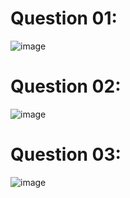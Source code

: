 # Question 01:
![image](https://github.com/user-attachments/assets/6c416495-0847-46a9-9cba-a24b2a0fb2f8)

# Question 02:
![image](https://github.com/user-attachments/assets/d24c1cc7-16ca-475c-a5f7-78c8aeabd873)

# Question 03:
![image](https://github.com/user-attachments/assets/eea84c57-3dc1-4015-9747-62acf9749738)

